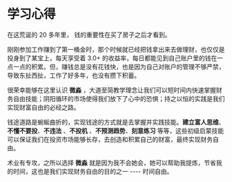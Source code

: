# 学习心得

在这荒诞的 20 多年里， 钱的重要性在买了房子之后才看到。

刚刚参加工作赚到了第一桶金时，那个时候就已经把钱拿出来去做理财，也仅仅是投身到了某宝上，每天享受着 3.0+ 的收益率，每日都能见到自己账户里的钱在一点一点的积累。但，赚钱总是没有花钱快，也是因为自己对账户的管理不够严禁，导致东扯西扯，工作了好多年，也没有攒下积蓄。

很荣幸能够在这里认识 **微淼** ，大道至简教学理念让我们可以短时间内快速掌握财务自由技能；阴阳循环的市场使得我们放下了心中的恐惧；持之以恒的实践是我们实现财富自由的必经之路。

钱途道路是蜿蜒曲折的，实现钱途的方式就是去掌握并实践技能。**建立富人思维**、**不懂不要投**、**不违法** 、**不投机** 、**不预测趋势**、**刻意练习** 等等，这些初级启蒙技能可以保证我们在投资市场能够长存，去创造和积累自己的财富，最终实现财务自由。

术业有专攻，之所以选择 **微淼** 就是因为我不会她会，她可以帮助我提炼，节省我的时间，这也是我们实现财务自由的目的之一 ---- 时间自由。